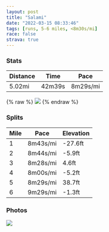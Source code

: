 ```yaml
---
layout: post
title: "Salami"
date: "2022-03-15 08:33:46"
tags: [runs, 5-6 miles, <8m30s/mi]
race: false
strava: true
---
```


### Stats

| Distance | Time | Pace |
|----------|------|------|
|5.02mi|42m39s|8m29s/mi|

{% raw %}
<img src='https://maps.googleapis.com/maps/api/staticmap?maptype=roadmap&path=enc:afwwF`vsbMGVMJO`@KPO^ETB\GLLBCDAXIJTVxA`AFKJFn@pAPXLJLBVT@PAZUt@Ix@Al@Hp@Ip@ILHEJZKAWMC@DP?L]xAg@zAQ|@KT[nASb@i@nBQ`@GZBDTNBFGD[DMJ?CDJOh@?DDNd@\bAb@h@`@x@`@j@d@f@Xf@d@`@b@n@XjA`AdCfAf@r@JHpAb@j@Px@NlA`@|A^bFvAHAJ]RWD?l@?h@F`@Nf@^b@PJE\c@f@Ob@@d@R`@TfBf@^EAALO?JEFh@FHGf@DPAHSCERChAcATc@`@OH?\SH]`@[xAIPFt@Bd@H^L~A~@`Bt@z@A^SbBJf@L`Ar@XHxAl@lBh@l@HbALj@C\FvA~@NBlAb@h@LXNnAR|B@v@FpA?vAFf@?fBJrAAfBPvBB|BPlAD\UXCRVFPC`A@dACbABhCEfFBJNHD?JEG{BB_IA{Bc@e@]S}@LqDWY?aCS_DKyAMk@@qAKi@@cAEaCGyAKo@GsAa@q@W]Gs@]_@][Ca@?m@MgBQgCg@m@OoAMo@Qc@[eAk@_@Kc@Q]To@E}BHu@a@o@}@cAYi@E{A{@WScAYSCk@Pc@Hg@Ow@IMCEGk@]]?K`@Sh@UP_@b@S`@_@b@UJg@?e@Jk@Xg@Hs@@}AIcDs@m@WeBe@eB[a@MgCm@c@U_A[a@U}BsAsBuAq@_@_@]_@UeDuB][e@UABLH^?NUNw@n@yBL]PYRg@Li@d@uAh@kDRg@AK[_@@QJSRu@D[^Wd@wA?Ei@_AUQWKWSYe@SMUGEHLAACY?}@\KSXm@HILQFSN{ACe@IYYe@a@[Ss@SU`@Dj@GPCNMF?RPRIBKFg@@m@Je@z@_BHo@?GDQOVQNYd@EL&key=AIzaSyC1MId7bFpkLXNAaYhBSTb8jLyiSqzbDtM&size=800x800&markers=color:yellow|label:S|40.75633,-73.99793&markers=color:green|label:F|40.75596999999999,-73.99668999999989'>
{% endraw %}

### Splits

| Mile | Pace | Elevation |
|------|------|-----------|
|1|8m43s/mi|-27.6ft|
|2|8m44s/mi|-5.9ft|
|3|8m28s/mi|4.6ft|
|4|8m00s/mi|-5.2ft|
|5|8m29s/mi|38.7ft|
|6|9m29s/mi|-1.3ft|

### Photos
<img src='https://dgtzuqphqg23d.cloudfront.net/jnCicgXS-ZTbivp7SBZ9_clFkQHr-6sB2DgRcfAaqSs-510x768.jpg'>
